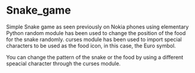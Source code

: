 # Snake_game
Simple Snake game as seen previously on Nokia phones using elementary Python
random module has been used to change the position of the food for the snake randomly.
curses module has been used to import special characters to be used as the food icon, in this case, the Euro symbol.

You can change the pattern of the snake or the food by using a different speacial character through the curses module.
